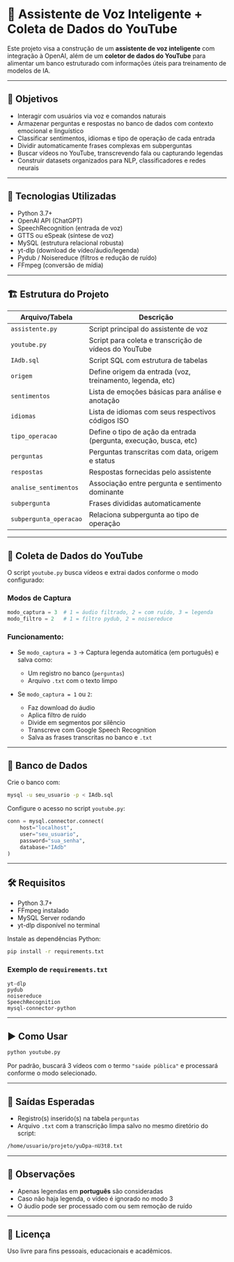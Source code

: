 # 🤖 Assistente de Voz Inteligente + Coleta de Dados do YouTube

Este projeto visa a construção de um **assistente de voz inteligente** com integração à OpenAI, além de um **coletor de dados do YouTube** para alimentar um banco estruturado com informações úteis para treinamento de modelos de IA.

---

## 🎯 Objetivos

- Interagir com usuários via voz e comandos naturais
- Armazenar perguntas e respostas no banco de dados com contexto emocional e linguístico
- Classificar sentimentos, idiomas e tipo de operação de cada entrada
- Dividir automaticamente frases complexas em subperguntas
- Buscar vídeos no YouTube, transcrevendo fala ou capturando legendas
- Construir datasets organizados para NLP, classificadores e redes neurais

---

## 🧠 Tecnologias Utilizadas

- Python 3.7+
- OpenAI API (ChatGPT)
- SpeechRecognition (entrada de voz)
- GTTS ou eSpeak (síntese de voz)
- MySQL (estrutura relacional robusta)
- yt-dlp (download de vídeo/áudio/legenda)
- Pydub / Noisereduce (filtros e redução de ruído)
- FFmpeg (conversão de mídia)

---

## 🏗️ Estrutura do Projeto

| Arquivo/Tabela            | Descrição                                                                 |
|---------------------------|---------------------------------------------------------------------------|
| `assistente.py`           | Script principal do assistente de voz                                     |
| `youtube.py`              | Script para coleta e transcrição de vídeos do YouTube                     |
| `IAdb.sql`                | Script SQL com estrutura de tabelas                                       |
| `origem`                  | Define origem da entrada (voz, treinamento, legenda, etc)                 |
| `sentimentos`             | Lista de emoções básicas para análise e anotação                         |
| `idiomas`                 | Lista de idiomas com seus respectivos códigos ISO                         |
| `tipo_operacao`           | Define o tipo de ação da entrada (pergunta, execução, busca, etc)         |
| `perguntas`               | Perguntas transcritas com data, origem e status                           |
| `respostas`               | Respostas fornecidas pelo assistente                                      |
| `analise_sentimentos`     | Associação entre pergunta e sentimento dominante                         |
| `subpergunta`             | Frases divididas automaticamente                                          |
| `subpergunta_operacao`   | Relaciona subpergunta ao tipo de operação                                 |

---

## 📂 Coleta de Dados do YouTube

O script `youtube.py` busca vídeos e extrai dados conforme o modo configurado:

### Modos de Captura

```python
modo_captura = 3  # 1 = áudio filtrado, 2 = com ruído, 3 = legenda
modo_filtro = 2   # 1 = filtro pydub, 2 = noisereduce
```

### Funcionamento:

- Se `modo_captura = 3` → Captura legenda automática (em português) e salva como:
  - Um registro no banco (`perguntas`)
  - Arquivo `.txt` com o texto limpo

- Se `modo_captura = 1` ou `2`:
  - Faz download do áudio
  - Aplica filtro de ruído
  - Divide em segmentos por silêncio
  - Transcreve com Google Speech Recognition
  - Salva as frases transcritas no banco e `.txt`

---

## 💾 Banco de Dados

Crie o banco com:

```bash
mysql -u seu_usuario -p < IAdb.sql
```

Configure o acesso no script `youtube.py`:

```python
conn = mysql.connector.connect(
    host="localhost",
    user="seu_usuario",
    password="sua_senha",
    database="IAdb"
)
```

---

## 🛠️ Requisitos

- Python 3.7+
- FFmpeg instalado
- MySQL Server rodando
- yt-dlp disponível no terminal

Instale as dependências Python:

```bash
pip install -r requirements.txt
```

### Exemplo de `requirements.txt`

```
yt-dlp
pydub
noisereduce
SpeechRecognition
mysql-connector-python
```

---

## ▶️ Como Usar

```bash
python youtube.py
```

Por padrão, buscará 3 vídeos com o termo `"saúde pública"` e processará conforme o modo selecionado.

---

## 📂 Saídas Esperadas

- Registro(s) inserido(s) na tabela `perguntas`
- Arquivo `.txt` com a transcrição limpa salvo no mesmo diretório do script:

```bash
/home/usuario/projeto/yuDpa-nU3t8.txt
```

---

## 📌 Observações

- Apenas legendas em **português** são consideradas
- Caso não haja legenda, o vídeo é ignorado no modo 3
- O áudio pode ser processado com ou sem remoção de ruído

---

## 📄 Licença

Uso livre para fins pessoais, educacionais e acadêmicos.
